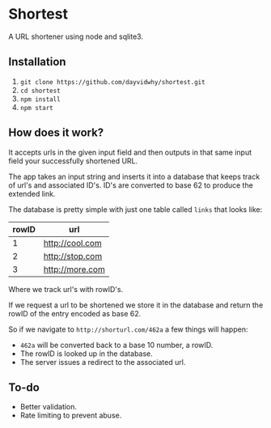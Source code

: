 # Shortest
A URL shortener using node and sqlite3.

## Installation
1. `git clone https://github.com/dayvidwhy/shortest.git`
2. `cd shortest`
3. `npm install`
4. `npm start`

## How does it work?
It accepts urls in the given input field and then outputs in that same input field your successfully shortened URL. 

The app takes an input string and inserts it into a database that keeps track of url's and associated ID's. ID's are converted to base 62 to produce the extended link.  

The database is pretty simple with just one table called `links` that looks like:

| rowID | url             |
| ------|-----------------|
| 1     | http://cool.com |
| 2     | http://stop.com |
| 3     | http://more.com |

Where we track url's with rowID's.

If we request a url to be shortened we store it in the database and return the rowID of the entry encoded as base 62.

So if we navigate to `http://shorturl.com/462a` a few things will happen:

* `462a` will be converted back to a base 10 number, a rowID.
* The rowID is looked up in the database.
* The server issues a redirect to the associated url.

## To-do
* Better validation.
* Rate limiting to prevent abuse.
